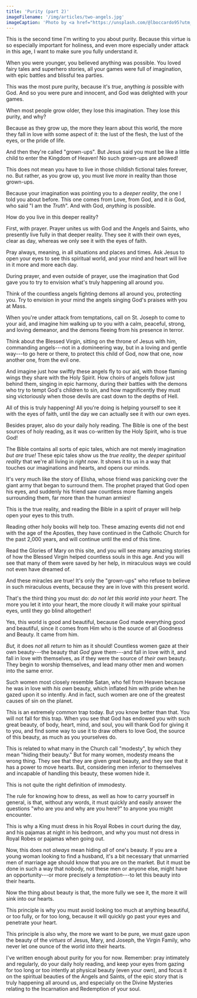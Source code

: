 ```yaml
---
title: 'Purity (part 2)'
imageFilename: '/img/articles/two-angels.jpg'
imageCaption: 'Photo by <a href="https://unsplash.com/@lboccardo95?utm_source=unsplash&utm_medium=referral&utm_content=creditCopyText">Luigi Boccardo</a> on <a href="https://unsplash.com/?utm_source=unsplash&utm_medium=referral&utm_content=creditCopyText">Unsplash</a>'
---
```


This is the second time I'm writing to you about purity. Because this virtue is so especially important for holiness, and even more especially under attack in this age, I want to make sure you fully understand it.

When you were younger, you believed anything was possible. You loved fairy tales and superhero stories, all your games were full of imagination, with epic battles and blissful tea parties.

This was the most pure purity, because it's *true*, anything *is* possible with God. And so you were pure and innocent, and God was delighted with your games.

When most people grow older, they lose this imagination. They lose this purity, and why?

Because as they grow up, the more they learn about this world, the more they fall in love with some aspect of it: the lust of the flesh, the lust of the eyes, or the pride of life.

And then they're called "grown-ups". But Jesus said you must be like a little child to enter the Kingdom of Heaven! No such grown-ups are allowed!

This does not mean you have to live in those childish fictional tales forever, no. But rather, as you grow up, you must live *more* in reality than those grown-ups.

Because your imagination was pointing you to a *deeper reality*, the one I told you about before. This one comes from Love, from God, and it *is* God, who said "I am the *Truth*". And with God, *anything* is possible.

How do you live in this deeper reality?

First, with prayer. Prayer unites us with God and the Angels and Saints, who presently live fully in that deeper reality. They see it with their own eyes, clear as day, whereas we only see it with the eyes of faith.

Pray always, meaning, in all situations and places and times. Ask Jesus to open your eyes to see this spiritual world, and your mind and heart will live in it more and more each day.

During prayer, and even outside of prayer, use the imagination that God gave you to try to envision what's truly happening all around you.

Think of the countless angels fighting demons all around you, protecting you. Try to envision in your mind the angels singing God's praises with you at Mass.

When you're under attack from temptations, call on St. Joseph to come to your aid, and imagine him walking up to you with a calm, peaceful, strong, and loving demeanor, and the demons fleeing from his presence in terror.

Think about the Blessed Virgin, sitting on the throne of Jesus with him, commanding angels---not in a domineering way, but in a loving and gentle way---to go here or there, to protect this child of God, now that one, now another one, from the evil one.

And imagine just how swiftly these angels fly to our aid, with those flaming wings they share with the Holy Spirit. How choirs of angels follow just behind them, singing in epic harmony, during their battles with the demons who try to tempt God's children to sin, and how magnificently they must sing victoriously when those devils are cast down to the depths of Hell.

All of this is truly happening! All you're doing is helping yourself to see it with the eyes of faith, until the day we can actually see it with our own eyes.

Besides prayer, also do your daily holy reading. The Bible is one of the best sources of holy reading, as it was co-written by the Holy Spirit, who is true God!

The Bible contains all sorts of epic tales, which are not merely imagination *but are true!* These epic tales show us the *true reality*, the *deeper spiritual reality* that we're all living in *right now*. It shows it to us in a way that touches our imaginations and hearts, and opens our minds.

It's very much like the story of Elisha, whose friend was panicking over the giant army that began to surround them. The prophet prayed that God open his eyes, and suddenly his friend saw countless more flaming angels surrounding them, far more than the human armies!

This is the true reality, and reading the Bible in a spirit of prayer will help open your eyes to this truth.

Reading other holy books will help too. These amazing events did not end with the age of the Apostles, they have continued in the Catholic Church for the past 2,000 years, and will continue until the end of this time.

Read the Glories of Mary on this site, and you will see many amazing stories of how the Blessed Virgin helped countless souls in this age. And you will see that many of them were saved by her help, in miraculous ways we could not even have dreamed of.

And these miracles are true! It's only the "grown-ups" who refuse to believe in such miraculous events, because they are in love with this present world.

That's the third thing you must do: *do not let this world into your heart.* The more you let it into your heart, the more cloudy it will make your spiritual eyes, until they go blind altogether!

Yes, this world is good and beautiful, because God made everything good and beautiful, since it comes from Him who is the source of all Goodness and Beauty. It came from him.

*But,* it does *not* all *return* to him as it should! Countless women gaze at their own beauty---the beauty that *God* gave them---and fall in love with it, and fall in love with themselves, as if they were the source of *their own* beauty. They begin to worship themselves, and lead many other men and women into the same error.

Such women most closely resemble Satan, who fell from Heaven because he was in love with *his own* beauty, which inflated him with pride when he gazed upon it so intently. And in fact, such women are one of the greatest causes of sin on the planet.

This is an extremely common trap today. But you know better than that. You will not fall for this trap. When you see that God has endowed you with such great beauty, of body, heart, mind, and soul, you will thank God for giving it to you, and find some way to use it to draw others to love God, the source of this beauty, as much as you yourselves do.

This is related to what many in the Church call "modesty", by which they mean "hiding their beauty." But for many women, modesty means the wrong thing. They see that they are given great beauty, and they see that it has a power to move hearts. But, considering men inferior to themselves and incapable of handling this beauty, these women hide it.

This is not quite the right definition of immodesty.

The rule for knowing how to dress, as well as how to carry yourself in general, is that, without any words, it must quickly and easily answer the questions "who are you and why are you here?" to anyone you might encounter.

This is why a King must dress in his Royal Robes in court during the day, and his pajamas at night in his bedroom, and why you must not dress in Royal Robes or pajamas when going out.

Now, this does not *always* mean hiding *all* of one's beauty. If you are a young woman looking to find a husband, it's a bit necessary that unmarried men of marriage age should know that you are on the market. But it must be done in such a way that nobody, not these men or anyone else, might have an opportunity---or more precisely a *temptation*---to let this beauty into their hearts.

Now the thing about beauty is that, the more fully we see it, the more it will sink into our hearts.

This principle is why you must avoid looking too much at anything beautiful, or too fully, or for too long, because it will quickly go past your eyes and penetrate your heart.

This principle is also why, the more we want to be pure, we must gaze upon the beauty of the *virtues* of Jesus, Mary, and Joseph, the Virgin Family, who never let one ounce of the world into their hearts.

I've written enough about purity for you for now. Remember: pray intimately and regularly, do your daily holy reading, and keep your eyes from gazing for too long or too intently at physical beauty (even your own), and focus it on the spiritual beauties of the Angels and Saints, of the epic story that is truly happening all around us, and especially on the Divine Mysteries relating to the Incarnation and Redemption of your soul.


